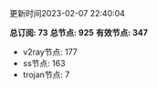 更新时间2023-02-07 22:40:04

**总订阅: 73**
**总节点: 925**
**有效节点: 347**
- v2ray节点: 177
- ss节点: 163
- trojan节点: 7
